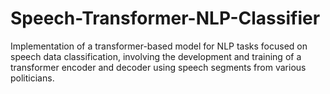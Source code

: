 # Speech-Transformer-NLP-Classifier
Implementation of a transformer-based model for NLP tasks focused on speech data classification, involving the development and training of a transformer encoder and decoder using speech segments from various politicians.
